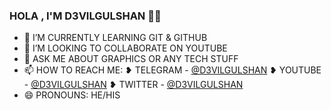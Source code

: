 ### HOLA , I'M D3VILGULSHAN 👋👋


- 🌱 I’M CURRENTLY LEARNING GIT & GITHUB
- 👯 I’M LOOKING TO COLLABORATE ON YOUTUBE
- 💬 ASK ME ABOUT GRAPHICS OR ANY TECH STUFF
- 📫 HOW TO REACH ME: 
       ❥︎ TELEGRAM - [@D3VILGULSHAN](https://t.me/d3vilgulshan)
       ❥︎ YOUTUBE - [@D3VILGULSHAN](https://YouTube.com/d3vilgulshan)
       ❥︎ TWITTER - [@D3VILGULSHAN](https://Twitter.com/d3vilgulshan)
- 😄 PRONOUNS: HE/HIS
